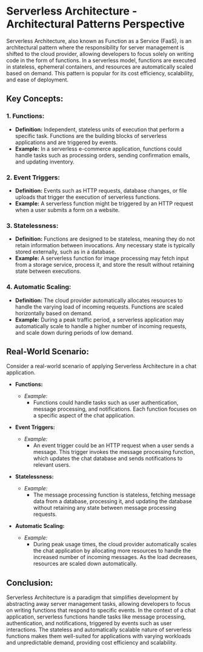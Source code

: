 # Serverless Architecture - Architectural Patterns Perspective

Serverless Architecture, also known as Function as a Service (FaaS), is an architectural pattern where the responsibility for server management is shifted to the cloud provider, allowing developers to focus solely on writing code in the form of functions. In a serverless model, functions are executed in stateless, ephemeral containers, and resources are automatically scaled based on demand. This pattern is popular for its cost efficiency, scalability, and ease of deployment.

## Key Concepts:

### 1. Functions:

- **Definition:** Independent, stateless units of execution that perform a specific task. Functions are the building blocks of serverless applications and are triggered by events.
- **Example:** In a serverless e-commerce application, functions could handle tasks such as processing orders, sending confirmation emails, and updating inventory.

### 2. Event Triggers:

- **Definition:** Events such as HTTP requests, database changes, or file uploads that trigger the execution of serverless functions.
- **Example:** A serverless function might be triggered by an HTTP request when a user submits a form on a website.

### 3. Statelessness:

- **Definition:** Functions are designed to be stateless, meaning they do not retain information between invocations. Any necessary state is typically stored externally, such as in a database.
- **Example:** A serverless function for image processing may fetch input from a storage service, process it, and store the result without retaining state between executions.

### 4. Automatic Scaling:

- **Definition:** The cloud provider automatically allocates resources to handle the varying load of incoming requests. Functions are scaled horizontally based on demand.
- **Example:** During a peak traffic period, a serverless application may automatically scale to handle a higher number of incoming requests, and scale down during periods of low demand.

## Real-World Scenario:

Consider a real-world scenario of applying Serverless Architecture in a chat application.

- **Functions:**

  - *Example:*
    - Functions could handle tasks such as user authentication, message processing, and notifications. Each function focuses on a specific aspect of the chat application.
- **Event Triggers:**

  - *Example:*
    - An event trigger could be an HTTP request when a user sends a message. This trigger invokes the message processing function, which updates the chat database and sends notifications to relevant users.
- **Statelessness:**

  - *Example:*
    - The message processing function is stateless, fetching message data from a database, processing it, and updating the database without retaining any state between message processing requests.
- **Automatic Scaling:**

  - *Example:*
    - During peak usage times, the cloud provider automatically scales the chat application by allocating more resources to handle the increased number of incoming messages. As the load decreases, resources are scaled down automatically.

## Conclusion:

Serverless Architecture is a paradigm that simplifies development by abstracting away server management tasks, allowing developers to focus on writing functions that respond to specific events. In the context of a chat application, serverless functions handle tasks like message processing, authentication, and notifications, triggered by events such as user interactions. The stateless and automatically scalable nature of serverless functions makes them well-suited for applications with varying workloads and unpredictable demand, providing cost efficiency and scalability.
